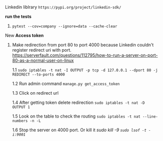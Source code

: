 Linkedin liblrary 
`https://pypi.org/project/linkedin-sdk/`

**run the tests**

1. `pytest --cov=company --ignore=data --cache-clear  `

New **Access token**
1. Make redirection from port 80 to port 4000 because Linkedin couldn't register redirect uri with port.
https://serverfault.com/questions/112795/how-to-run-a-server-on-port-80-as-a-normal-user-on-linux

      1.1 `sudo iptables -t nat -I OUTPUT -p tcp -d 127.0.0.1 --dport 80 -j REDIRECT --to-ports 4000`
      
      1.2 Run admin command `manage.py get_access_token`
      
      1.3 Click on redirect url
      
      1.4 After getting token delete redirection `sudo iptables -t nat -D OUTPUT 1`
      
      1.5 Look on the table to check the routing `sudo iptables -t nat --line-numbers -n -L `
      
      1.6 Stop the server on 4000 port. Or kill it   _sudo kill -9 `sudo lsof -t -i:9001`_
      